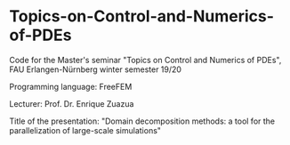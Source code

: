 # Topics-on-Control-and-Numerics-of-PDEs
Code for the Master's seminar "Topics on Control and Numerics of PDEs", FAU Erlangen-Nürnberg winter semester 19/20

Programming language: FreeFEM

Lecturer: Prof. Dr. Enrique Zuazua

Title of the presentation: "Domain decomposition methods: a tool for the parallelization of large-scale simulations"
